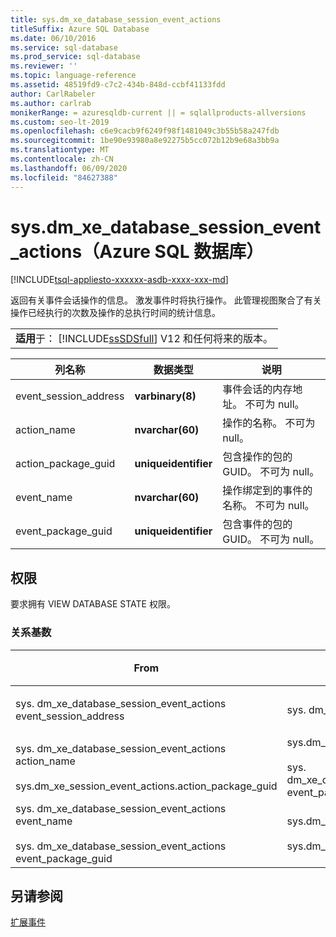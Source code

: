 ```yaml
---
title: sys.dm_xe_database_session_event_actions
titleSuffix: Azure SQL Database
ms.date: 06/10/2016
ms.service: sql-database
ms.prod_service: sql-database
ms.reviewer: ''
ms.topic: language-reference
ms.assetid: 48519fd9-c7c2-434b-848d-ccbf41133fdd
author: CarlRabeler
ms.author: carlrab
monikerRange: = azuresqldb-current || = sqlallproducts-allversions
ms.custom: seo-lt-2019
ms.openlocfilehash: c6e9cacb9f6249f98f1481049c3b55b58a247fdb
ms.sourcegitcommit: 1be90e93980a8e92275b5cc072b12b9e68a3bb9a
ms.translationtype: MT
ms.contentlocale: zh-CN
ms.lasthandoff: 06/09/2020
ms.locfileid: "84627388"
---
```

# <a name="sysdm_xe_database_session_event_actions-azure-sql-database"></a>sys.dm_xe_database_session_event_actions（Azure SQL 数据库）
[!INCLUDE[tsql-appliesto-xxxxxx-asdb-xxxx-xxx-md](../../includes/tsql-appliesto-xxxxxx-asdb-xxxx-xxx-md.md)]

  返回有关事件会话操作的信息。 激发事件时将执行操作。 此管理视图聚合了有关操作已经执行的次数及操作的总执行时间的统计信息。  
  
||  
|-|  
|**适用**于： [!INCLUDE[ssSDSfull](../../includes/sssdsfull-md.md)] V12 和任何将来的版本。|  
  
|列名称|数据类型|说明|  
|-----------------|---------------|-----------------|  
|event_session_address|**varbinary(8)**|事件会话的内存地址。 不可为 null。|  
|action_name|**nvarchar(60)**|操作的名称。 不可为 null。|  
|action_package_guid|**uniqueidentifier**|包含操作的包的 GUID。 不可为 null。|  
|event_name|**nvarchar(60)**|操作绑定到的事件的名称。 不可为 null。|  
|event_package_guid|**uniqueidentifier**|包含事件的包的 GUID。 不可为 null。|  
  
## <a name="permissions"></a>权限  
 要求拥有 VIEW DATABASE STATE 权限。  
  
### <a name="relationship-cardinalities"></a>关系基数  
  
|From|功能|关系|  
|----------|--------|------------------|  
|sys. dm_xe_database_session_event_actions event_session_address|sys. dm_xe_database_sessions|多对一|  
|sys. dm_xe_database_session_event_actions action_name<br /><br /> sys.dm_xe_session_event_actions.action_package_guid|sys.dm_xe_objects.name<br /><br /> sys. dm_xe_database_session_events event_package_guid|多对一|  
|sys. dm_xe_database_session_event_actions event_name<br /><br /> sys. dm_xe_database_session_event_actions event_package_guid|sys.dm_xe_objects.name<br /><br /> sys.dm_xe_objects.package_guid|多对一|  
  
## <a name="see-also"></a>另请参阅  
 [扩展事件](../../relational-databases/extended-events/extended-events.md)  
  
  
